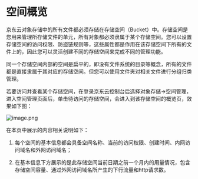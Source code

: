 # **空间概览**

京东云对象存储中的所有文件都必须存储在存储空间（Bucket）中。存储空间是您用来管理所存储文件的单元，所有对象都必须隶属于某个存储空间。您可以设置存储空间的访问权限、防盗链规则等，这些属性都是作用在该存储空间下所有的文件上的，因此您可以灵活创建不同的存储空间来完成不同的管理功能。

同一个存储空间内部的空间是扁平的，即没有文件系统的目录等概念，所有的文件都是直接隶属于其对应的存储空间。但您可以使用文件夹对相关文件进行分组归类管理。

若要访问并查看某个存储空间，在登录京东云控制台后选择对象存储->空间管理，进入空间管理页面后，单击待访问的存储空间，会进入到该存储空间的概览页，效果如下图：

![image.png](https://img1.jcloudcs.com/cms/17f0db68-93df-4c23-b031-05d6c04ed4d820170810205533.png)

在本页中展示的内容相关说明如下：

1. 每个空间的基本信息都会具备空间名称、当前的访问权限、创建时间、内网访问域名和外网访问域名；

2. 在基本信息下方展示的是此存储空间当前日期之前一个月内的用量情况，包含存储空间容量、通过外网访问域名所产生的下行流量和http请求数。